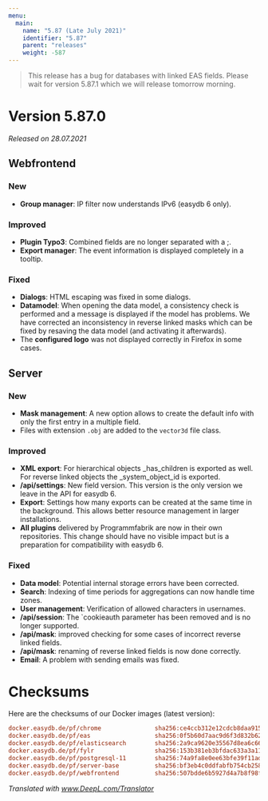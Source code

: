 ```yaml
---
menu:
  main:
    name: "5.87 (Late July 2021)"
    identifier: "5.87"
    parent: "releases"
    weight: -587
---
```


> This release has a bug for databases with linked EAS fields. Please wait for version 5.87.1 which we will release tomorrow morning.

# Version 5.87.0

*Released on 28.07.2021*

## Webfrontend

### New

- **Group manager**: IP filter now understands IPv6 (easydb 6 only).

### Improved

- **Plugin Typo3**: Combined fields are no longer separated with a ;.
- **Export manager**: The event information is displayed completely in a tooltip.

### Fixed

- **Dialogs**: HTML escaping was fixed in some dialogs.
- **Datamodel**: When opening the data model, a consistency check is performed and a message is displayed if the model has problems. We have corrected an inconsistency in reverse linked masks which can be fixed by resaving the data model (and activating it afterwards). 
- The **configured logo** was not displayed correctly in Firefox in some cases.

## Server

### New

- **Mask management**: A new option allows to create the default info with only the first entry in a multiple field.
- Files with extension `.obj` are added to the `vector3d` file class.

### Improved

- **XML export**: For hierarchical objects _has_children is exported as well. For reverse linked objects the _system_object_id is exported.
- **/api/settings**: New field version. This version is the only version we leave in the API for easydb 6.
- **Export**: Settings how many exports can be created at the same time in the background. This allows better resource management in larger installations.
- **All plugins** delivered by Programmfabrik are now in their own repositories. This change should have no visible impact but is a preparation for compatibility with easydb 6. 

### Fixed

- **Data model**: Potential internal storage errors have been corrected.
- **Search**: Indexing of time periods for aggregations can now handle time zones.
- **User management**: Verification of allowed characters in usernames.
- **/api/session**: The `cookieauth parameter has been removed and is no longer supported.
- **/api/mask**: improved checking for some cases of incorrect reverse linked fields.
- **/api/mask**: renaming of reverse linked fields is now done correctly.
- **Email**: A problem with sending emails was fixed.

# Checksums

Here are the checksums of our Docker images (latest version): 

```ini
docker.easydb.de/pf/chrome               sha256:ce4ccb312e12cdcb8daa9151e80081738b2612b1c109ecdcb39519e3f367c6ec
docker.easydb.de/pf/eas                  sha256:0f5b60d7aac9d6f3d832b62e2f02bdf2dda0519528ded041308ab29cbb3ee4b1
docker.easydb.de/pf/elasticsearch        sha256:2a9ca9620e35567d8ea6c666055e4377ca556d16b0a619f2198d9cc9fe9bc526
docker.easydb.de/pf/fylr                 sha256:153b381eb3bfdac633a3a119a69a3fc9f16806de0aa83c95e9d2e149fb19d665
docker.easydb.de/pf/postgresql-11        sha256:74a9fa8e0ee63bfe39f11adabbeaa141921fd2443e5735f85b73e249acf4e566
docker.easydb.de/pf/server-base          sha256:bf3eb4c0ddfabfb754cb2581f5b57fb4ddfe115dfd8de14253ae9b3556186c7a
docker.easydb.de/pf/webfrontend          sha256:507bdde6b5927d4a7b8f98f79fe3ffa6bcd21049d5e8135e3250af8a70a95f0a
```

*Translated with www.DeepL.com/Translator*
